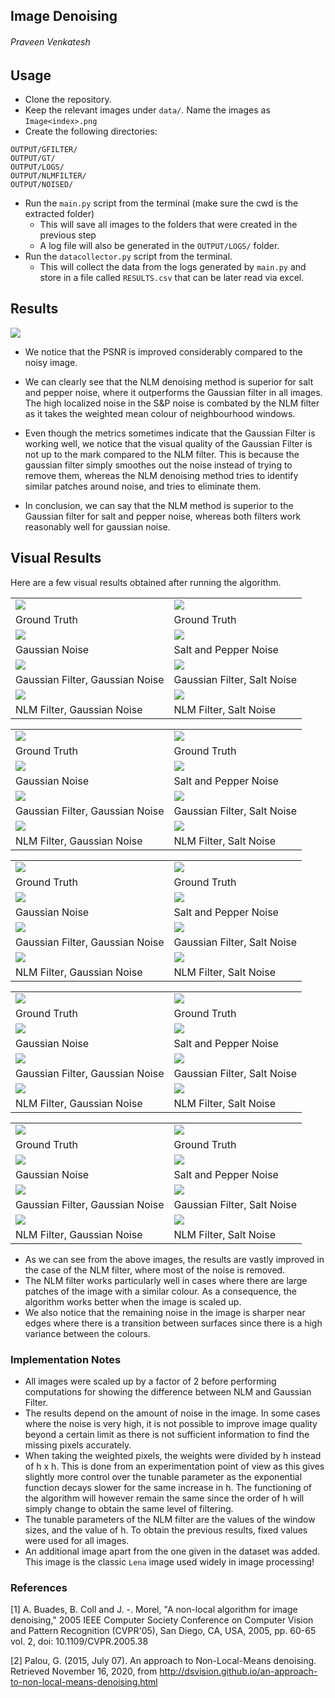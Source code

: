 ## Image Denoising
###### Praveen Venkatesh

## Usage


- Clone the repository.
- Keep the relevant images under `data/`. Name the images as `Image<index>.png`
- Create the following directories:
```
OUTPUT/GFILTER/
OUTPUT/GT/
OUTPUT/LOGS/
OUTPUT/NLMFILTER/
OUTPUT/NOISED/
```
- Run the `main.py` script from the terminal (make sure the cwd is the extracted folder)
    - This will save all images to the folders that were created in the previous step
    - A log file will also be generated in the `OUTPUT/LOGS/` folder.
- Run the `datacollector.py` script from the terminal.
    - This will collect the data from the logs generated by `main.py` and store in a file called `RESULTS.csv` that can be later read via excel.

## Results


![](IMG/2020-11-17-21-14-41.png)


- We notice that the PSNR is improved considerably compared to the noisy image.

- We can clearly see that the NLM denoising method is superior for salt and pepper noise, where it outperforms the Gaussian filter in all images. The high localized noise in the S&P noise is combated by the NLM filter as it takes the weighted mean colour of neighbourhood windows.

- Even though the metrics sometimes indicate that the Gaussian Filter is working well, we notice that the visual quality of the Gaussian Filter is not up to the mark compared to the NLM filter. This is because the gaussian filter simply smoothes out the noise instead of trying to remove them, whereas the NLM denoising method tries to identify similar patches around noise, and tries to eliminate them.


- In conclusion, we can say that the NLM method is superior to the Gaussian filter for salt and pepper noise, whereas both filters work reasonably well for gaussian noise.




## Visual Results

Here are a few visual results obtained after running the algorithm.

|  |  | 
|---|---| 
| ![](OUTPUT/GT/1-GT.png) | ![](OUTPUT/GT/1-GT.png) | 
| Ground Truth | Ground Truth  |
| ![](OUTPUT/NOISED/1-GNOISE.png) | ![](OUTPUT/NOISED/1-SPNOISE.png)|
| Gaussian Noise | Salt and Pepper Noise |
| ![](OUTPUT/GFILTER/1-GF-Gauss.png) |![](OUTPUT/GFILTER/1-GF-Gauss.png)|
| Gaussian Filter, Gaussian Noise | Gaussian Filter, Salt Noise  |
| ![](OUTPUT/NLMFILTER/1-NLM-Gauss.png) | ![](OUTPUT/NLMFILTER/1-NLM-Salted.png) |
| NLM Filter, Gaussian Noise | NLM Filter, Salt Noise  |



|  |  | 
|---|---| 
| ![](OUTPUT/GT/7-GT.png) | ![](OUTPUT/GT/7-GT.png) | 
| Ground Truth | Ground Truth  |
| ![](OUTPUT/NOISED/7-GNOISE.png) | ![](OUTPUT/NOISED/7-SPNOISE.png)|
| Gaussian Noise | Salt and Pepper Noise |
| ![](OUTPUT/GFILTER/7-GF-Gauss.png) |![](OUTPUT/GFILTER/7-GF-Gauss.png)|
| Gaussian Filter, Gaussian Noise | Gaussian Filter, Salt Noise  |
| ![](OUTPUT/NLMFILTER/7-NLM-Gauss.png) | ![](OUTPUT/NLMFILTER/7-NLM-Salted.png) |
| NLM Filter, Gaussian Noise | NLM Filter, Salt Noise  |



|  |  | 
|---|---| 
| ![](OUTPUT/GT/5-GT.png) | ![](OUTPUT/GT/5-GT.png) | 
| Ground Truth | Ground Truth  |
| ![](OUTPUT/NOISED/5-GNOISE.png) | ![](OUTPUT/NOISED/5-SPNOISE.png)|
| Gaussian Noise | Salt and Pepper Noise |
| ![](OUTPUT/GFILTER/5-GF-Gauss.png) |![](OUTPUT/GFILTER/5-GF-Gauss.png)|
| Gaussian Filter, Gaussian Noise | Gaussian Filter, Salt Noise  |
| ![](OUTPUT/NLMFILTER/5-NLM-Gauss.png) | ![](OUTPUT/NLMFILTER/5-NLM-Salted.png) |
| NLM Filter, Gaussian Noise | NLM Filter, Salt Noise  |

|  |  | 
|---|---| 
| ![](OUTPUT/GT/4-GT.png) | ![](OUTPUT/GT/4-GT.png) | 
| Ground Truth | Ground Truth  |
| ![](OUTPUT/NOISED/4-GNOISE.png) | ![](OUTPUT/NOISED/4-SPNOISE.png)|
| Gaussian Noise | Salt and Pepper Noise |
| ![](OUTPUT/GFILTER/4-GF-Gauss.png) |![](OUTPUT/GFILTER/4-GF-Gauss.png)|
| Gaussian Filter, Gaussian Noise | Gaussian Filter, Salt Noise  |
| ![](OUTPUT/NLMFILTER/4-NLM-Gauss.png) | ![](OUTPUT/NLMFILTER/4-NLM-Salted.png) |
| NLM Filter, Gaussian Noise | NLM Filter, Salt Noise  |

|  |  | 
|---|---| 
| ![](OUTPUT/GT/11-GT.png) | ![](OUTPUT/GT/11-GT.png) | 
| Ground Truth | Ground Truth  |
| ![](OUTPUT/NOISED/11-GNOISE.png) | ![](OUTPUT/NOISED/11-SPNOISE.png)|
| Gaussian Noise | Salt and Pepper Noise |
| ![](OUTPUT/GFILTER/11-GF-Gauss.png) |![](OUTPUT/GFILTER/11-GF-Gauss.png)|
| Gaussian Filter, Gaussian Noise | Gaussian Filter, Salt Noise  |
| ![](OUTPUT/NLMFILTER/11-NLM-Gauss.png) | ![](OUTPUT/NLMFILTER/11-NLM-Salted.png) |
| NLM Filter, Gaussian Noise | NLM Filter, Salt Noise  |


- As we can see from the above images, the results are vastly improved in the case of the NLM filter, where most of the noise is removed. 
- The NLM filter works particularly well in cases where there are large patches of the image with a similar colour. As a consequence, the algorithm works better when the image is scaled up. 
- We also notice that the remaining noise in the image is sharper near edges where there is a transition between surfaces since there is a high variance between the colours.

<div style="page-break-after: always;"></div>

### Implementation Notes

- All images were scaled up by a factor of 2 before performing computations for showing the difference between NLM and Gaussian Filter.
- The results depend on the amount of noise in the image. In some cases where the noise is very high, it is not possible to improve image quality beyond a certain limit as there is not sufficient information to find the missing pixels accurately.
- When taking the weighted pixels, the weights were divided by h instead of h x h. This is done from an experimentation point of view as this gives slightly more control over the tunable parameter as the exponential function decays slower for the same increase in h. The functioning of the algorithm will however remain the same since the order of h will simply change to obtain the same level of filtering.
- The tunable parameters of the NLM filter are the values of the window sizes, and the value of h. To obtain the previous results, fixed values were used for all images.
- An additional image apart from the one given in the dataset was added. This image is the classic `Lena` image used widely in image processing!



### References
[1] A. Buades, B. Coll and J. -. Morel, "A non-local algorithm for image denoising," 2005 IEEE Computer Society Conference on Computer Vision and Pattern Recognition (CVPR'05), San Diego, CA, USA, 2005, pp. 60-65 vol. 2, doi: 10.1109/CVPR.2005.38

[2]  Palou, G. (2015, July 07). An approach to Non-Local-Means denoising. Retrieved November 16, 2020, from http://dsvision.github.io/an-approach-to-non-local-means-denoising.html